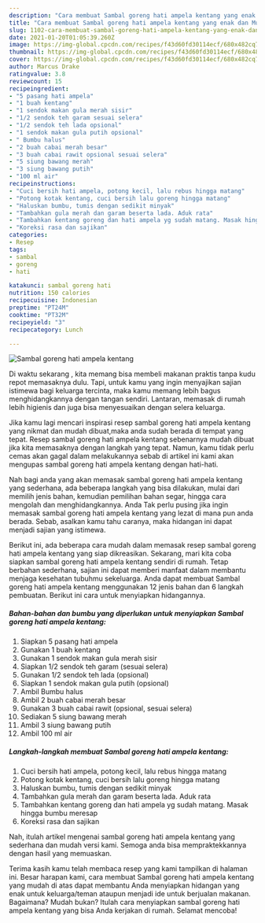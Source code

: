 ```yaml
---
description: "Cara membuat Sambal goreng hati ampela kentang yang enak dan Mudah Dibuat"
title: "Cara membuat Sambal goreng hati ampela kentang yang enak dan Mudah Dibuat"
slug: 1102-cara-membuat-sambal-goreng-hati-ampela-kentang-yang-enak-dan-mudah-dibuat
date: 2021-01-20T01:05:39.260Z
image: https://img-global.cpcdn.com/recipes/f43d60fd30114ecf/680x482cq70/sambal-goreng-hati-ampela-kentang-foto-resep-utama.jpg
thumbnail: https://img-global.cpcdn.com/recipes/f43d60fd30114ecf/680x482cq70/sambal-goreng-hati-ampela-kentang-foto-resep-utama.jpg
cover: https://img-global.cpcdn.com/recipes/f43d60fd30114ecf/680x482cq70/sambal-goreng-hati-ampela-kentang-foto-resep-utama.jpg
author: Marcus Drake
ratingvalue: 3.8
reviewcount: 15
recipeingredient:
- "5 pasang hati ampela"
- "1 buah kentang"
- "1 sendok makan gula merah sisir"
- "1/2 sendok teh garam sesuai selera"
- "1/2 sendok teh lada opsional"
- "1 sendok makan gula putih opsional"
- " Bumbu halus"
- "2 buah cabai merah besar"
- "3 buah cabai rawit opsional sesuai selera"
- "5 siung bawang merah"
- "3 siung bawang putih"
- "100 ml air"
recipeinstructions:
- "Cuci bersih hati ampela, potong kecil, lalu rebus hingga matang"
- "Potong kotak kentang, cuci bersih lalu goreng hingga matang"
- "Haluskan bumbu, tumis dengan sedikit minyak"
- "Tambahkan gula merah dan garam beserta lada. Aduk rata"
- "Tambahkan kentang goreng dan hati ampela yg sudah matang. Masak hingga bumbu meresap"
- "Koreksi rasa dan sajikan"
categories:
- Resep
tags:
- sambal
- goreng
- hati

katakunci: sambal goreng hati 
nutrition: 150 calories
recipecuisine: Indonesian
preptime: "PT24M"
cooktime: "PT32M"
recipeyield: "3"
recipecategory: Lunch

---
```



![Sambal goreng hati ampela kentang](https://img-global.cpcdn.com/recipes/f43d60fd30114ecf/680x482cq70/sambal-goreng-hati-ampela-kentang-foto-resep-utama.jpg)

Di waktu  sekarang , kita memang bisa membeli makanan praktis tanpa kudu repot memasaknya dulu. Tapi, untuk kamu yang ingin menyajikan sajian istimewa bagi keluarga tercinta, maka kamu memang lebih bagus menghidangkannya dengan tangan sendiri. Lantaran, memasak di rumah lebih higienis dan juga bisa menyesuaikan dengan selera keluarga.

Jika kamu lagi mencari inspirasi resep sambal goreng hati ampela kentang yang nikmat dan mudah dibuat,maka anda sudah berada di tempat yang tepat. Resep sambal goreng hati ampela kentang  sebenarnya mudah dibuat jika kita memasaknya dengan langkah yang tepat. Namun, kamu tidak perlu cemas akan gagal dalam melakukannya 
sebab di artikel ini kami akan mengupas sambal goreng hati ampela kentang dengan hati-hati.  



Nah bagi anda yang akan memasak sambal goreng hati ampela kentang yang sederhana, ada beberapa langkah yang bisa dilakukan, mulai dari memilih jenis bahan, kemudian pemilihan bahan segar, hingga cara mengolah dan menghidangkannya. Anda Tak perlu pusing jika ingin memasak sambal goreng hati ampela kentang yang lezat di mana pun anda berada. Sebab, asalkan kamu  tahu caranya, maka hidangan ini dapat menjadi sajian yang istimewa.

Berikut ini, ada beberapa cara mudah dalam memasak resep sambal goreng hati ampela kentang yang siap dikreasikan. Sekarang, mari kita coba siapkan sambal goreng hati ampela kentang sendiri di rumah. Tetap berbahan sederhana, sajian ini dapat memberi manfaat dalam membantu menjaga kesehatan tubuhmu sekeluarga. Anda dapat membuat Sambal goreng hati ampela kentang menggunakan 12 jenis bahan dan 6 langkah pembuatan. Berikut ini cara untuk menyiapkan hidangannya.

<!--inarticleads1-->

##### Bahan-bahan dan bumbu yang diperlukan untuk menyiapkan Sambal goreng hati ampela kentang:

1. Siapkan 5 pasang hati ampela
1. Gunakan 1 buah kentang
1. Gunakan 1 sendok makan gula merah sisir
1. Siapkan 1/2 sendok teh garam (sesuai selera)
1. Gunakan 1/2 sendok teh lada (opsional)
1. Siapkan 1 sendok makan gula putih (opsional)
1. Ambil  Bumbu halus
1. Ambil 2 buah cabai merah besar
1. Gunakan 3 buah cabai rawit (opsional, sesuai selera)
1. Sediakan 5 siung bawang merah
1. Ambil 3 siung bawang putih
1. Ambil 100 ml air




<!--inarticleads2-->

##### Langkah-langkah membuat Sambal goreng hati ampela kentang:

1. Cuci bersih hati ampela, potong kecil, lalu rebus hingga matang
1. Potong kotak kentang, cuci bersih lalu goreng hingga matang
1. Haluskan bumbu, tumis dengan sedikit minyak
1. Tambahkan gula merah dan garam beserta lada. Aduk rata
1. Tambahkan kentang goreng dan hati ampela yg sudah matang. Masak hingga bumbu meresap
1. Koreksi rasa dan sajikan




Nah, itulah artikel mengenai  sambal goreng hati ampela kentang  yang sederhana dan mudah versi kami. Semoga anda bisa mempraktekkannya dengan hasil yang memuaskan. 

Terima kasih kamu telah membaca resep yang kami tampilkan di halaman ini. Besar harapan kami, cara membuat  Sambal goreng hati ampela kentang yang mudah di atas dapat membantu Anda menyiapkan hidangan yang enak untuk keluarga/teman ataupun menjadi ide untuk berjualan makanan. Bagaimana? Mudah bukan? Itulah cara menyiapkan sambal goreng hati ampela kentang yang bisa Anda kerjakan di rumah. Selamat mencoba!

